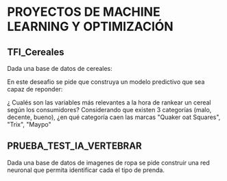 <html>
  <h1>
PROYECTOS DE MACHINE LEARNING Y OPTIMIZACIÓN    
  </h1>
  
<h2>TFI_Cereales </h2>
Dada una base de datos de cereales:

En este deseafio se pide que construya un modelo predictivo que sea capaz de reponder:

¿ Cualés son las variables más relevantes a la hora de rankear un cereal según los consumidores?
Considerando que existen 3 categorías (malo, decente, bueno), ¿en qué categoría caen las marcas "Quaker oat Squares", "Trix", "Maypo"

<h2>PRUEBA_TEST_IA_VERTEBRAR</h2>

Dada una base de datos de imagenes de ropa se pide construir una red neuronal que permita identificar cada el tipo de prenda.
</html>
